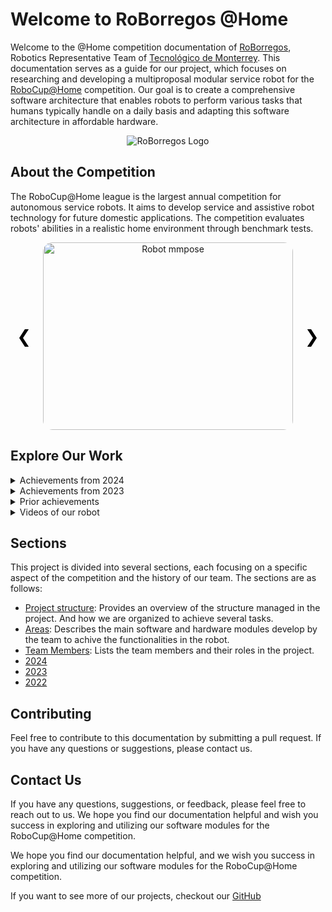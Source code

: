 # Welcome to RoBorregos @Home

<script src="https://kit.fontawesome.com/db131c0a32.js" crossorigin="anonymous"></script>

Welcome to the @Home competition documentation of [RoBorregos](https://roborregos.com), Robotics Representative Team of [Tecnológico de Monterrey](https://tec.mx). This documentation serves as a guide for our project, which focuses on researching and developing a multiproposal modular service robot for the [RoboCup@Home](https://athome.robocup.org/) competition. Our goal is to create a comprehensive software architecture that enables robots to perform various tasks that humans typically handle on a daily basis and adapting this software architecture in affordable hardware.

<p align="center">
  <img src="/assets/landing/TeamPicture.jpeg" alt="RoBorregos Logo">
</p>

## About the Competition

The RoboCup@Home league is the largest annual competition for autonomous service robots. It aims to develop service and assistive robot technology for future domestic applications. The competition evaluates robots' abilities in a realistic home environment through benchmark tests.

<div id="carousel" class="carousel">
  <div class="carousel-item active">
    <img src="/assets/mpPose.jpg" alt="Robot mmpose">
  </div>
  <div class="carousel-item">
    <img src="/assets/home/ObjectDetection/Yolov5DetectionSample.png" alt="Detection">
  </div>
  <div class="carousel-item">
    <img src="/assets/home/HRI/Display.png" alt="Robot Display">
  </div>
  <a class="carousel-control-prev" onclick="prevSlide()">&#10094;</a>
  <a class="carousel-control-next" onclick="nextSlide()">&#10095;</a>
</div>

<style>
.carousel {
  position: relative;
  max-width: 100%;
  margin: auto;
  overflow: hidden;
}

.carousel-item {
  display: none;
  text-align: center;
}

.carousel-item.active {
  display: block;
}

.carousel img {
  width: 400px;
  height: 300px; 
  object-fit: cover; 
  border-radius: 15px; 
}

.carousel-control-prev, .carousel-control-next {
  position: absolute;
  top: 50%;
  transform: translateY(-50%);
  font-size: 2em;
  color: black;
  cursor: pointer;
  user-select: none;
}

.carousel-control-prev {
  left: 10px;
}

.carousel-control-next {
  right: 10px;
}
</style>

<script>
let currentSlide = 0;
const slides = document.querySelectorAll('.carousel-item');

function showSlide(index) {
  slides[currentSlide].classList.remove('active');
  currentSlide = (index + slides.length) % slides.length;
  slides[currentSlide].classList.add('active');
}

function nextSlide() {
  showSlide(currentSlide + 1);
}

function prevSlide() {
  showSlide(currentSlide - 1);
}

document.addEventListener('DOMContentLoaded', () => {
  showSlide(currentSlide);
});
</script>

## Explore Our Work

<details>
  <summary>Achievements from 2024</summary>
  <ul>
    <li><a href="2024/">Achievements from 2024</a></li>
  </ul>
</details>

<details>
  <summary>Achievements from 2023</summary>
  <ul>
    <li><a href="2023/">2023</a></li>
  </ul>
</details>

<details>
  <summary>Prior achievements</summary>
  <ul>
    <li><a href="2022/">2022 - Jun 2023</a></li>
  </ul>
</details>

<details>
  <summary>Videos of our robot</summary>
  <ul>
    <li><a href="Overview/Media/">Media</a></li>
  </ul>
</details>

## Sections

This project is divided into several sections, each focusing on a specific aspect of the competition and the history of our team. The sections are as follows:

- [Project structure](/Overview/Project%20Structure.md): Provides an overview of the structure managed in the project. And how we are organized to achieve several tasks.
- [Areas](/Areas/index.md): Describes the main software and hardware modules develop by the team to achive the functionalities in the robot.
- [Team Members](/Team.md): Lists the team members and their roles in the project.
- [2024](/2024/index.md)
- [2023](/2023/index.md)
- [2022](/2022/index.md)

## Contributing

Feel free to contribute to this documentation by submitting a pull request. If you have any questions or suggestions, please contact us.

## Contact Us

If you have any questions, suggestions, or feedback, please feel free to reach out to us. We hope you find our documentation helpful and wish you success in exploring and utilizing our software modules for the RoboCup@Home competition.

<div class="social-icons">
  <a href="https://www.facebook.com/roborregos" target="_blank"><i class="fab fa-facebook"></i></a>
  <i class="fa-brands fa-facebook"></i>
  <a href="https://twitter.com/roborregos" target="_blank"><i class="fab fa-twitter"></i></a>
  <a href="https://www.instagram.com/roborregos" target="_blank"><i class="fab fa-instagram"></i></a>
  <a href="https://www.linkedin.com/company/roborregos" target="_blank"><i class="fab fa-linkedin"></i></a>
</div>

We hope you find our documentation helpful, and we wish you success in exploring and utilizing our software modules for the RoboCup@Home competition.

If you want to see more of our projects, checkout our [GitHub](https://github.com/RoBorregos)
